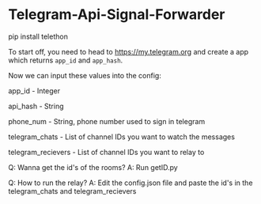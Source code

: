 # Telegram-Api-Signal-Forwarder

pip install telethon 

To start off, you need to head to https://my.telegram.org and create a app which returns `app_id` and `app_hash`.


Now we can input these values into the config:

app_id - Integer

api_hash - String

phone_num - String, phone number used to sign in telegram

telegram_chats - List of channel IDs you want to watch the messages

telegram_recievers - List of channel IDs you want to relay to

Q: Wanna get the id's of the rooms?
A: Run getID.py

Q: How to run the relay?
A: Edit the config.json file and paste the id's in the telegram_chats and telegram_recievers
